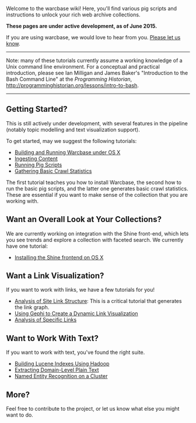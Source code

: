 Welcome to the warcbase wiki! Here, you'll find various pig scripts and instructions to unlock your rich web archive collections.

**These pages are under active development, as of June 2015.**

If you are using warcbase, we would love to hear from you. [Please let us know](mailto:i2millig@uwaterloo.ca).

***

Note: many of these tutorials currently assume a working knowledge of a Unix command line environment. For a conceptual and practical introduction, please see Ian Milligan and James Baker's "Introduction to the Bash Command Line" at the *Programming Historian*, <http://programminghistorian.org/lessons/intro-to-bash>.

***

<h2>Getting Started?</h2>

This is still actively under development, with several features in the pipeline (notably topic modelling and text visualization support).

To get started, may we suggest the following tutorials:
* [Building and Running Warcbase under OS X](https://github.com/lintool/warcbase/wiki/Building-and-Running-Warcbase-Under-OS-X)
* [Ingesting Content](https://github.com/lintool/warcbase/wiki/Getting-Started:-Ingesting-Content)
* [Running Pig Scripts](https://github.com/lintool/warcbase/wiki/Pig:-Running-Pig-Scripts)
* [Gathering Basic Crawl Statistics](https://github.com/lintool/warcbase/wiki/Pig:-Gathering-Basic-Crawl-Statistics)

The first tutorial teaches you how to install Warcbase, the second how to run the basic pig scripts, and the latter one generates basic crawl statistics. These are essential if you want to make sense of the collection that you are working with.

<h2>Want an Overall Look at Your Collections?</h2>

We are currently working on integration with the Shine front-end, which lets you see trends and explore a collection with faceted search. We currently have one tutorial:
* [Installing the Shine frontend on OS X](https://github.com/lintool/warcbase/wiki/Shine:-Installing-Shine-Frontend-on-OS-X)

<h2>Want a Link Visualization?</h2>

If you want to work with links, we have a few tutorials for you!
* [Analysis of Site Link Structure](https://github.com/lintool/warcbase/wiki/Pig:-Analysis-of-Site-Link-Structure): This is a critical tutorial that generates the link graph.
* [Using Gephi to Create a Dynamic Link Visualization](https://github.com/lintool/warcbase/wiki/Gephi:-Converting-Site-Link-Structure-into-Dynamic-Visualization)
* [Analysis of Specific Links](https://github.com/lintool/warcbase/wiki/Pig:-Analysis-of-Links-to-Social-Media)

<h2>Want to Work With Text?</h2>

If you want to work with text, you've found the right suite.
* [Building Lucene Indexes Using Hadoop](https://github.com/lintool/warcbase/wiki/Building-Lucene-Indexes-Using-Hadoop)
* [Extracting Domain-Level Plain Text](https://github.com/lintool/warcbase/wiki/Pig:-Extracting-Domain-Level-Plain-Text)
* [Named Entity Recognition on a Cluster](https://github.com/lintool/warcbase/wiki/Pig:-Named-Entity-Recognition-(on-a-cluster))

<h2>More?</h2>

Feel free to contribute to the project, or let us know what else you might want to do. 